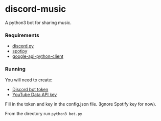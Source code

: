 # discord-music
A python3 bot for sharing music. 
### Requirements

- [discord.py](https://github.com/Rapptz/discord.py)
- [spotipy](https://github.com/plamere/spotipy)
- [google-api-python-client](https://github.com/google/google-api-python-client)

### Running
You will need to create:
- [Discord bot token](https://discordapp.com/developers/docs/topics/oauth2#bots)
- [YouTube Data API key](https://developers.google.com/youtube/v3/getting-started)

Fill in the token and key in the config.json file. (Ignore Spotify key for now). 

From the directory run `python3 bot.py`
